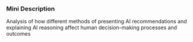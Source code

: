 ### Mini Description

Analysis of how different methods of presenting AI recommendations and explaining AI reasoning affect human decision-making processes and outcomes
